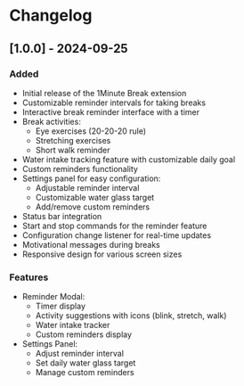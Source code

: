 # Changelog

## [1.0.0] - 2024-09-25

### Added
- Initial release of the 1Minute Break extension
- Customizable reminder intervals for taking breaks
- Interactive break reminder interface with a timer
- Break activities:
  - Eye exercises (20-20-20 rule)
  - Stretching exercises
  - Short walk reminder
- Water intake tracking feature with customizable daily goal
- Custom reminders functionality
- Settings panel for easy configuration:
  - Adjustable reminder interval
  - Customizable water glass target
  - Add/remove custom reminders
- Status bar integration
- Start and stop commands for the reminder feature
- Configuration change listener for real-time updates
- Motivational messages during breaks
- Responsive design for various screen sizes

### Features
- Reminder Modal:
  - Timer display
  - Activity suggestions with icons (blink, stretch, walk)
  - Water intake tracker
  - Custom reminders display
- Settings Panel:
  - Adjust reminder interval
  - Set daily water glass target
  - Manage custom reminders
